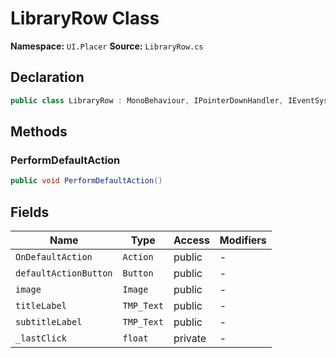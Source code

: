 # LibraryRow Class

**Namespace:** `UI.Placer`
**Source:** `LibraryRow.cs`

## Declaration

```csharp
public class LibraryRow : MonoBehaviour, IPointerDownHandler, IEventSystemHandler
```

## Methods

### PerformDefaultAction

```csharp
public void PerformDefaultAction()
```

## Fields

| Name | Type | Access | Modifiers |
|------|------|--------|-----------|
| `OnDefaultAction` | `Action` | public | - |
| `defaultActionButton` | `Button` | public | - |
| `image` | `Image` | public | - |
| `titleLabel` | `TMP_Text` | public | - |
| `subtitleLabel` | `TMP_Text` | public | - |
| `_lastClick` | `float` | private | - |

